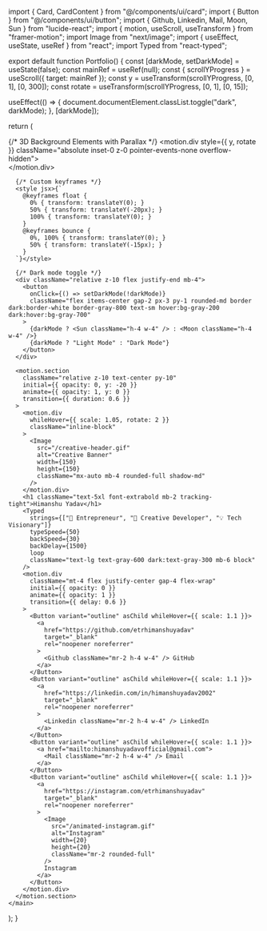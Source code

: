 import { Card, CardContent } from "@/components/ui/card";
import { Button } from "@/components/ui/button";
import { Github, Linkedin, Mail, Moon, Sun } from "lucide-react";
import { motion, useScroll, useTransform } from "framer-motion";
import Image from "next/image";
import { useEffect, useState, useRef } from "react";
import Typed from "react-typed";

export default function Portfolio() {
  const [darkMode, setDarkMode] = useState(false);
  const mainRef = useRef(null);
  const { scrollYProgress } = useScroll({ target: mainRef });
  const y = useTransform(scrollYProgress, [0, 1], [0, 300]);
  const rotate = useTransform(scrollYProgress, [0, 1], [0, 15]);

  useEffect(() => {
    document.documentElement.classList.toggle("dark", darkMode);
  }, [darkMode]);

  return (
    <main
      ref={mainRef}
      className="relative min-h-screen bg-gradient-to-tr from-blue-50 via-white to-purple-100 dark:from-gray-900 dark:via-gray-800 dark:to-black p-6 text-gray-800 dark:text-white transition-all overflow-hidden"
    >
      {/* 3D Background Elements with Parallax */}
      <motion.div style={{ y, rotate }} className="absolute inset-0 z-0 pointer-events-none overflow-hidden">
        <div className="absolute w-[30rem] h-[30rem] bg-purple-300 dark:bg-purple-700 rounded-full blur-3xl opacity-30 top-10 left-[-10rem] animate-[float_6s_infinite] will-change-transform"></div>
        <div className="absolute w-80 h-80 bg-blue-300 dark:bg-blue-700 rounded-full blur-2xl opacity-20 bottom-20 right-[-8rem] animate-[spin_20s_linear_infinite] will-change-transform"></div>
        <div className="absolute w-60 h-60 bg-pink-200 dark:bg-pink-600 rounded-full blur-2xl opacity-25 top-[40%] left-[45%] animate-[bounce_5s_infinite] will-change-transform"></div>
      </motion.div>

      {/* Custom keyframes */}
      <style jsx>{`
        @keyframes float {
          0% { transform: translateY(0); }
          50% { transform: translateY(-20px); }
          100% { transform: translateY(0); }
        }
        @keyframes bounce {
          0%, 100% { transform: translateY(0); }
          50% { transform: translateY(-15px); }
        }
      `}</style>

      {/* Dark mode toggle */}
      <div className="relative z-10 flex justify-end mb-4">
        <button
          onClick={() => setDarkMode(!darkMode)}
          className="flex items-center gap-2 px-3 py-1 rounded-md border dark:border-white border-gray-800 text-sm hover:bg-gray-200 dark:hover:bg-gray-700"
        >
          {darkMode ? <Sun className="h-4 w-4" /> : <Moon className="h-4 w-4" />}
          {darkMode ? "Light Mode" : "Dark Mode"}
        </button>
      </div>

      <motion.section
        className="relative z-10 text-center py-10"
        initial={{ opacity: 0, y: -20 }}
        animate={{ opacity: 1, y: 0 }}
        transition={{ duration: 0.6 }}
      >
        <motion.div
          whileHover={{ scale: 1.05, rotate: 2 }}
          className="inline-block"
        >
          <Image
            src="/creative-header.gif"
            alt="Creative Banner"
            width={150}
            height={150}
            className="mx-auto mb-4 rounded-full shadow-md"
          />
        </motion.div>
        <h1 className="text-5xl font-extrabold mb-2 tracking-tight">Himanshu Yadav</h1>
        <Typed
          strings={["🚀 Entrepreneur", "🎨 Creative Developer", "💡 Tech Visionary"]}
          typeSpeed={50}
          backSpeed={30}
          backDelay={1500}
          loop
          className="text-lg text-gray-600 dark:text-gray-300 mb-6 block"
        />
        <motion.div
          className="mt-4 flex justify-center gap-4 flex-wrap"
          initial={{ opacity: 0 }}
          animate={{ opacity: 1 }}
          transition={{ delay: 0.6 }}
        >
          <Button variant="outline" asChild whileHover={{ scale: 1.1 }}>
            <a
              href="https://github.com/etrhimanshuyadav"
              target="_blank"
              rel="noopener noreferrer"
            >
              <Github className="mr-2 h-4 w-4" /> GitHub
            </a>
          </Button>
          <Button variant="outline" asChild whileHover={{ scale: 1.1 }}>
            <a
              href="https://linkedin.com/in/himanshuyadav2002"
              target="_blank"
              rel="noopener noreferrer"
            >
              <Linkedin className="mr-2 h-4 w-4" /> LinkedIn
            </a>
          </Button>
          <Button variant="outline" asChild whileHover={{ scale: 1.1 }}>
            <a href="mailto:himanshuyadavofficial@gmail.com">
              <Mail className="mr-2 h-4 w-4" /> Email
            </a>
          </Button>
          <Button variant="outline" asChild whileHover={{ scale: 1.1 }}>
            <a
              href="https://instagram.com/etrhimanshuyadav"
              target="_blank"
              rel="noopener noreferrer"
            >
              <Image
                src="/animated-instagram.gif"
                alt="Instagram"
                width={20}
                height={20}
                className="mr-2 rounded-full"
              />
              Instagram
            </a>
          </Button>
        </motion.div>
      </motion.section>
    </main>
  );
}
